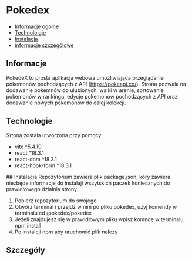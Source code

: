# Pokedex
* [Informacje ogólne](#infornacje)
* [Technoloigie](#technologie)
* [Instalacja](#instalacja)
* [informacje szczególowe](#szczegóły)

## Informacje
PokedeX to prosta aplikacja webowa umożliwiająca przeglądanie pokemonów pochodzących z API (https://pokeapi.co/). Strona pozwala na dodawanie pokemnów do ulubionych, walki w arenie, sortowanie pokemonów w rankingu, edycje pokemonów pochodzących z API oraz dodawanie nowych pokemonów do całej kolekcji. 
## Technologie
<p>Srtona została utworzona przy pomocy: </p>
<ul>
  <li>vite ^5.4.10</li>
  <li>react ^18.3.1</li>
  <li>react-dom ^18.3.1</li>
  <li>react-hook-form ^18.3.1</li>
</ul>
## Instalacja
Repozytorium zawiera plik package.json, kóry zawiera niezbęde informacje do instalaji wszytskich paczek koniecznych do prawidłowego działnia strony.
<ol>
  <li>Pobierz repozytorium do swojego</li>
  <li>Otwórz terminal i przejdź w nim po pliku pokedex, użyj komendy w terminalu cd /pokedex/pokedex</li>
  <li>Jeżeli znajdujesz się w prawidłowym pliku wpisz komndę w terminalu npm install</li>
  <li>Po instalcji npm aby uruchomić plik nalezy </li>
</ol>
 

## Szczegóły
